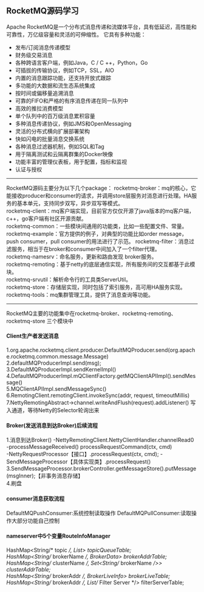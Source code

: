 ## RocketMQ源码学习  

Apache RocketMQ是一个分布式消息传递和流媒体平台，具有低延迟，高性能和可靠性，万亿级容量和灵活的可伸缩性。
它具有多种功能：

* 发布/订阅消息传递模型
* 财务级交易消息
* 各种跨语言客户端，例如Java，C / C ++，Python，Go
* 可插拔的传输协议，例如TCP，SSL，AIO
* 内置的消息跟踪功能，还支持开放式跟踪
* 多功能的大数据和流生态系统集成
* 按时间或偏移量追溯消息
* 可靠的FIFO和严格的有序消息传递在同一队列中
* 高效的推拉消费模型
* 单个队列中的百万级消息累积容量
* 多种消息传递协议，例如JMS和OpenMessaging
* 灵活的分布式横向扩展部署架构
* 快如闪电的批量消息交换系统
* 各种消息过滤器机制，例如SQL和Tag
* 用于隔离测试和云隔离群集的Docker映像
* 功能丰富的管理仪表板，用于配置，指标和监视
* 认证与授权

----------
RocketMQ源码主要分为以下几个package：
rocketmq-broker：mq的核心，它能接收producer和consumer的请求，并调用store层服务对消息进行处理。HA服务的基本单元，支持同步双写，异步双写等模式。    
rocketmq-client：mq客户端实现，目前官方仅仅开源了java版本的mq客户端，c++，go客户端有社区开源贡献。   
rocketmq-common：一些模块间通用的功能类，比如一些配置文件、常量。   
rocketmq-example：官方提供的例子，对典型的功能比如order message，push consumer，pull consumer的用法进行了示范。
rocketmq-filter：消息过滤服务，相当于在broker和consumer中间加入了一个filter代理。   
rocketmq-namesrv：命名服务，更新和路由发现 broker服务。    
rocketmq-remoting：基于netty的底层通信实现，所有服务间的交互都基于此模块。  
rocketmq-srvutil：解析命令行的工具类ServerUtil。   
rocketmq-store：存储层实现，同时包括了索引服务，高可用HA服务实现。   
rocketmq-tools：mq集群管理工具，提供了消息查询等功能。   

----

RocketMQ主要的功能集中在rocketmq-broker、rocketmq-remoting、rocketmq-store 三个模块中   

#### Client生产者发送消息
1.org.apache.rocketmq.client.producer.DefaultMQProducer.send(org.apache.rocketmq.common.message.Message)  
2.defaultMQProducerImpl.send(msg);   
3.DefaultMQProducerImpl.sendKernelImpl()  
4.DefaultMQProducerImpl.mQClientFactory.getMQClientAPIImpl().sendMessage()  
5.MQClientAPIImpl.sendMessageSync()
6.RemotingClient.remotingClient.invokeSync(addr, request, timeoutMillis)  
7.NettyRemotingAbstract->channel.writeAndFlush(request).addListener()  写入通道，等待Netty的Selector轮询出来



#### Broker(发送消息到达Broker)后续流程
1.消息到达Broker()
-NettyRemotingClient.NettyClientHandler.channelRead0 
-processMessageReceived() processRequestCommand(ctx, cmd)  
-NettyRequestProcessor【接口】.processRequest(ctx, cmd);
-SendMessageProcessor【具体实现类】.processRequest()    
3.SendMessageProcessor.brokerController.getMessageStore().putMessage(msgInner);【非事务消息存储】   
4.刷盘 


#### consumer消息获取流程  
DefaultMQPushConsumer:系统控制读取操作
DefaultMQPullConsumer:读取操作大部分功能自己控制 


#### nameserver中5个变量RouteInfoManager
HashMap<String/* topic */, List<QueueData>> topicQueueTable;   
HashMap<String/* brokerName */, BrokerData> brokerAddrTable;   
HashMap<String/* clusterName */, Set<String/* brokerName */>> clusterAddrTable;   
HashMap<String/* brokerAddr */, BrokerLiveInfo> brokerLiveTable;   
HashMap<String/* brokerAddr */, List<String>/* Filter Server */> filterServerTable;   




